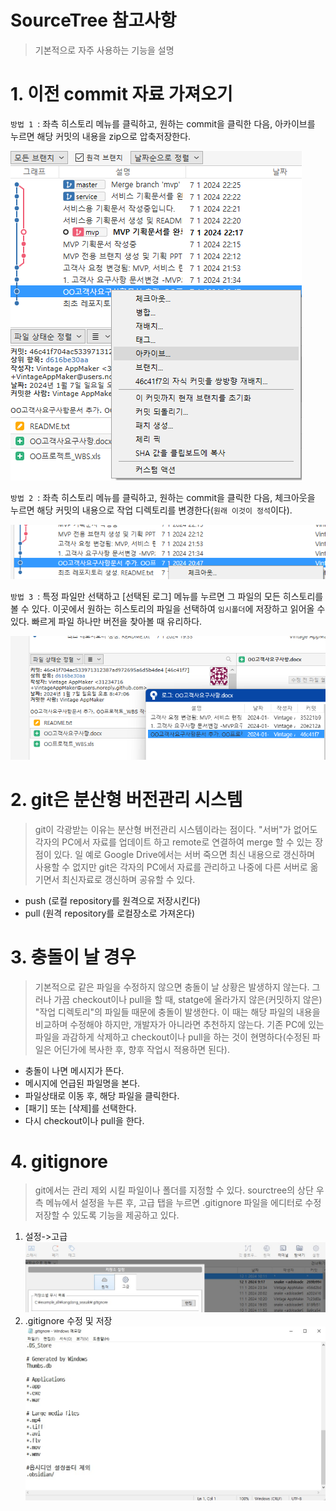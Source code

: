 # SourceTree 참고사항
> 기본적으로 자주 사용하는 기능을 설명

# 1.  이전 commit 자료 가져오기 

`방법 1 `: 좌측 히스토리 메뉴를 클릭하고, 원하는 commit을 클릭한 다음, 아카이브를 누르면 해당 커밋의 내용을 zip으로 압축저장한다.

![](images/commit_backup_1.png)

`방법 2 `: 좌측 히스토리 메뉴를 클릭하고, 원하는 commit을 클릭한 다음, 체크아웃을 누르면 해당 커밋의 내용으로 작업 디렉토리를 변경한다(`원래 이것이 정석`이다).

![](images/commit_backup_3.png)

`방법 3 `:  특정 파일만 선택하고 [선택된 로그] 메뉴를 누르면 그 파일의 모든 히스토리를 볼 수 있다. 이곳에서 원하는 히스토리의 파일을 선택하여 `임시폴더`에 저장하고 읽어올 수 있다. 빠르게 파일 하나만 버전을 찾아볼 때 유리하다. 

![](images/commit_backup_4.png)

# 2. git은 분산형 버전관리 시스템 
> git이 각광받는 이유는 분산형 버전관리 시스템이라는 점이다. "서버"가 없어도 각자의 PC에서 자료를 업데이트 하고 remote로 연결하여 merge 할 수 있는 장점이 있다. 일 예로 Google Drive에서는 서버 죽으면 최신 내용으로 갱신하며 사용할 수 없지만 git은 각자의 PC에서 자료를 관리하고 나중에 다른 서버로 옮기면서 최신자료로 갱신하며 공유할 수 있다.  

- push (로컬 repository를 원격으로 저장시킨다) 
- pull (원격 repository를 로컬장소로 가져온다)

# 3. 충돌이 날 경우
> 기본적으로 같은 파일을 수정하지 않으면 충돌이 날 상황은 발생하지 않는다. 그러나 가끔 checkout이나 pull을 할 때, statge에 올라가지 않은(커밋하지 않은) "작업 디렉토리"의 파일들 때문에 충돌이 발생한다. 이 때는 해당 파일의 내용을 비교하며 수정해야 하지만, 개발자가 아니라면 추천하지 않는다. 기존 PC에 있는 파일을 과감하게 삭제하고 checkout이나 pull을 하는 것이 현명하다(수정된 파일은 어딘가에 복사한 후, 향후 작업시 적용하면 된다).

- 충돌이 나면 메시지가 뜬다. 
- 메시지에 언급된 파일명을 본다.
- 파일상태로 이동 후, 해당 파일을 클릭한다.
- [패기] 또는 [삭제]를 선택한다.
- 다시 checkout이나 pull을 한다.

# 4. gitignore 
> git에서는 관리 제외 시킬 파일이나 폴더를 지정할 수 있다. sourctree의 상단 우측 메뉴에서 설정을 누른 후, 고급 탭을 누르면 .gitignore 파일을 에디터로 수정 저장할 수 있도록 기능을 제공하고 있다. 

1. 설정->고급
	   ![](images/git_ignore_1.jpg)
2. .gitignore 수정 및 저장
	   ![](images/git_ignore_2.jpg)



